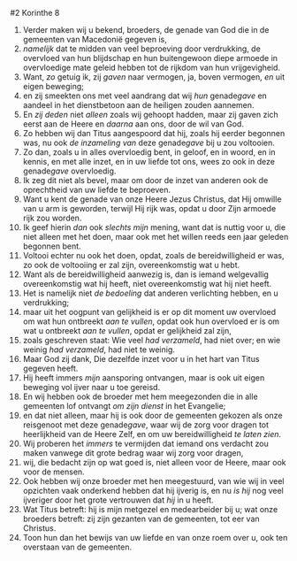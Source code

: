 #2 Korinthe 8
1. Verder maken wij u bekend, broeders, de genade van God die in de gemeenten van Macedonië gegeven is,
2. *namelijk* dat te midden van veel beproeving door verdrukking, de overvloed van hun blijdschap en hun buitengewoon diepe armoede in overvloedige mate geleid hebben tot de rijkdom van hun vrijgevigheid.
3. Want, *zo* getuig ik, zij *gaven* naar vermogen, ja, boven vermogen, *en* uit eigen beweging;
4. en zij smeekten ons met veel aandrang dat wij *hun* genade*gave* en aandeel in het dienstbetoon aan de heiligen zouden aannemen.
5. En *zij deden* niet *alleen* zoals wij gehoopt hadden, maar zij gaven zich eerst aan de Heere en *daarna* aan ons, door de wil van God.
6. Zo hebben wij dan Titus aangespoord dat hij, zoals hij eerder begonnen was, nu ook *de inzameling van* deze genade*gave* bij u zou voltooien.
7. Zo dan, zoals u in alles overvloedig bent, in geloof, en in woord, en in kennis, en met alle inzet, en in uw liefde tot ons, wees zo ook in deze genade*gave* overvloedig.
8. Ik zeg dit niet als bevel, maar om door de inzet van anderen ook de oprechtheid van uw liefde te beproeven.
9. Want u kent de genade van onze Heere Jezus Christus, dat Hij omwille van u arm is geworden, terwijl Hij rijk was, opdat u door Zijn armoede rijk zou worden.
10. Ik geef hierin *dan* ook *slechts mijn* mening, want dat is nuttig voor u, die niet alleen met het doen, maar ook met het willen reeds een jaar geleden begonnen bent.
11. Voltooi echter nu ook het doen, opdat, zoals de bereidwilligheid er was, zo ook de voltooiing er zal zijn, overeenkomstig wat u hebt.
12. Want als de bereidwilligheid aanwezig is, dan is iemand welgevallig overeenkomstig wat hij heeft, niet overeenkomstig wat hij niet heeft.
13. Het is namelijk niet *de bedoeling* dat anderen verlichting hebben, en u verdrukking;
14. maar uit het oogpunt van gelijkheid is er op dit moment uw overvloed om wat hun ontbreekt *aan te vullen*, opdat ook hun overvloed er is om wat u ontbreekt *aan te vullen*, opdat er gelijkheid zal zijn,
15. zoals geschreven staat: Wie veel *had verzameld*, had niet over; en wie weinig *had verzameld*, had niet te weinig.
16. Maar God zij dank, Die dezelfde inzet voor u in het hart van Titus gegeven heeft.
17. Hij heeft immers *mijn* aansporing ontvangen, maar is ook uit eigen beweging vol ijver naar u toe gereisd.
18. En wij hebben ook de broeder met hem meegezonden die in alle gemeenten lof ontvangt *om zijn dienst* in het Evangelie;
19. en dat niet alleen, maar hij is ook door de gemeenten gekozen als onze reisgenoot met deze genade*gave*, waar wij de zorg voor dragen tot heerlijkheid van de Heere Zelf, en om uw bereidwilligheid *te laten zien*.
20. Wij proberen het *immers* te vermijden dat iemand ons verdacht zou maken vanwege dit grote bedrag waar wij zorg voor dragen,
21. wij, die bedacht zijn op wat goed is, niet alleen voor de Heere, maar ook voor de mensen.
22. Ook hebben wij onze broeder met hen meegestuurd, van wie wij in veel opzichten vaak onderkend hebben dat hij ijverig is, en nu *is hij* nog veel ijveriger door het grote vertrouwen dat *hij* in u heeft.
23. Wat Titus betreft: hij is mijn metgezel en medearbeider bij u; wat onze broeders betreft: zij zijn gezanten van de gemeenten, tot eer van Christus.
24. Toon hun dan het bewijs van uw liefde en van onze roem over u, ook ten overstaan van de gemeenten.
